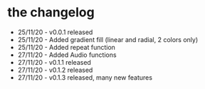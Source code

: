 #  the changelog
 - 25/11/20 - v0.0.1 released
 - 25/11/20 - Added gradient fill (linear and radial, 2 colors only)
 - 25/11/20 - Added repeat function
 - 27/11/20 - Added Audio functions
 - 27/11/20 - v0.1.1 released
 - 27/11/20 - v0.1.2 released
 - 27/11/20 - v0.1.3 released, many new features

